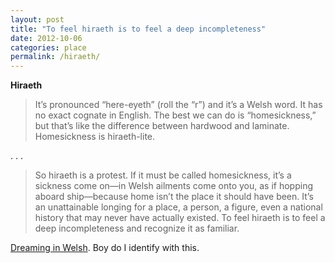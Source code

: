 ```yaml
---
layout: post
title: "To feel hiraeth is to feel a deep incompleteness"
date: 2012-10-06
categories: place
permalink: /hiraeth/
---
```


**Hiraeth**

> It’s pronounced “here-eyeth” (roll the “r”) and it’s a Welsh word. It has no exact cognate in English. The best we can do is “homesickness,” but that’s like the difference between hardwood and laminate. Homesickness is hiraeth-lite. 

. . .

> So hiraeth is a protest. If it must be called homesickness, it’s a sickness come on—in Welsh ailments come onto you, as if hopping aboard ship—because home isn’t the place it should have been. It’s an unattainable longing for a place, a person, a figure, even a national history that may never have actually existed. To feel hiraeth is to feel a deep incompleteness and recognize it as familiar.

[Dreaming in Welsh](http://www.theparisreview.org/blog/2012/09/18/dreaming-in-welsh/). Boy do I identify with this.